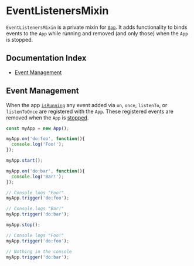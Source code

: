 # EventListenersMixin

`EventListenersMixin` is a private mixin for [`App`](../app.md). It adds functionality to binds events to the `App` while running and removed (and only those) when the `App` is stopped.

## Documentation Index

* [Event Management](#event-management)

## Event Management

When the app [`isRunning`](../app.md#app-isrunning) any event added via
`on`, `once`, `listenTo`, or `listenToOnce` are registered with the `App`.
These registered events are removed when the `App` is [stopped](../app.md#app-stop).

```js
const myApp = new App();

myApp.on('do:foo', function(){
  console.log('Foo!');
});

myApp.start();

myApp.on('do:bar', function(){
  console.log('Bar!');
});

// Console logs "Foo!"
myApp.trigger('do:foo');

// Console.logs "Bar!"
myApp.trigger('do:bar');

myApp.stop();

// Console logs "Foo!"
myApp.trigger('do:foo');

// Nothing in the console
myApp.trigger('do:bar');

```
